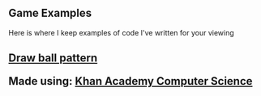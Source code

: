 ## Game Examples

Here is where I keep examples of code I've written for your viewing

<h2><a href="https://www.khanacademy.org/computer-programming/draw-ball-pattern/5494395585232896">Draw ball pattern</a><script src="https://www.khanacademy.org/computer-programming/draw-ball-pattern/5494395585232896/embed.js?editor=yes&buttons=yes&author=yes&embed=yes"></script><p>Made using: <a href="http://www.khanacademy.org/computer-programming">Khan Academy Computer Science</a></p></h2>
